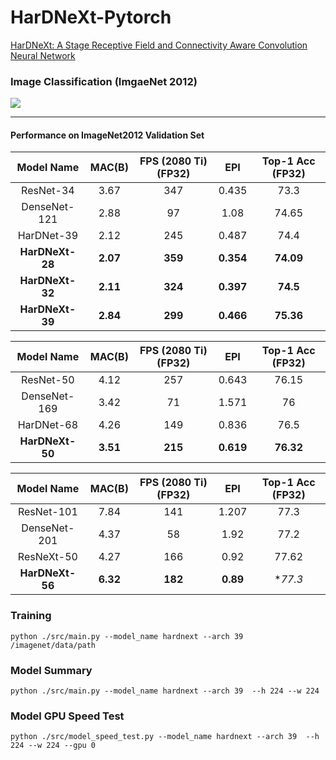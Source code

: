 
# HarDNeXt-Pytorch

[HarDNeXt: A Stage Receptive Field and Connectivity Aware Convolution Neural Network](https://etd.lib.nctu.edu.tw/cgi-bin/gs32/hugsweb.cgi?o=dnthucdr&s=id=%22G021080626010%22.&searchmode=basic)

<!-- ## Developing Log
<details><summary> <b>Expand</b> </summary>


* `2020-10-15` - Add [HarDNet_residual](https://), [HarDNet_refine1](https://), [HarDNet_no_bot](https://) performance result
* `2020-10-08` - Add speed testing code
* `2020-10-07` - Add  [ShuffleNetV2](https://arxiv.org/abs/1807.11164), [ResNet50, 101](https://arxiv.org/abs/1512.03385)
* `2020-10-06` - Add [HarDNet_residual](https://), [HarDNet_refine1](https://), [HarDNet_no_bot](https://)
* `2020-10-05` - Add [torchstat](https://github.com/Swall0w/torchstat) function
* `2020-09-26` - mirror folk from [Pytorch_HarDNet](https://github.com/PingoLH/Pytorch-HarDNet)
</details> -->

### Image Classification (ImgaeNet 2012)
![](https://i.imgur.com/gjAEC5v.jpg)

---

#### Performance on ImageNet2012 Validation Set 
|   Model Name    |  MAC(B)  | FPS (2080 Ti)(FP32) |    EPI    | Top-1 Acc (FP32) |
|:---------------:|:--------:|:-------------------:|:---------:|:----------------:|
|    ResNet-34    |   3.67   |         347         |   0.435   |       73.3       |
|  DenseNet-121   |   2.88   |         97          |   1.08    |      74.65       |
|   HarDNet-39    |   2.12   |         245         |   0.487   |       74.4       |
| **HarDNeXt-28** | **2.07** |       **359**       | **0.354** |    **74.09**     |
| **HarDNeXt-32** | **2.11** |       **324**       | **0.397** |     **74.5**     |
| **HarDNeXt-39** | **2.84** |       **299**       | **0.466** |    **75.36**     |


|   Model Name    |  MAC(B)  | FPS (2080 Ti)(FP32) |    EPI    | Top-1 Acc (FP32) |
|:---------------:|:--------:|:-------------------:|:---------:|:----------------:|
|    ResNet-50    |   4.12   |         257         |   0.643   |      76.15       |
|  DenseNet-169   |   3.42   |         71          |   1.571   |        76        |
|   HarDNet-68    |   4.26   |         149         |   0.836   |       76.5       |
| **HarDNeXt-50** | **3.51** |       **215**       | **0.619** |    **76.32**     |

|   Model Name    |  MAC(B)  | FPS (2080 Ti)(FP32) |   EPI    | Top-1 Acc (FP32) |
|:---------------:|:--------:|:-------------------:|:--------:|:----------------:|
|   ResNet-101    |   7.84   |         141         |  1.207   |       77.3       |
|  DenseNet-201   |   4.37   |         58          |   1.92   |       77.2       |
|   ResNeXt-50    |   4.27   |         166         |   0.92   |      77.62       |
| **HarDNeXt-56** | **6.32** |       **182**       | **0.89** |     **77.3*

### Training
```
python ./src/main.py --model_name hardnext --arch 39 /imagenet/data/path
```
### Model Summary

```
python ./src/main.py --model_name hardnext --arch 39  --h 224 --w 224
```
### Model GPU Speed Test

```
python ./src/model_speed_test.py --model_name hardnext --arch 39  --h 224 --w 224 --gpu 0
```
